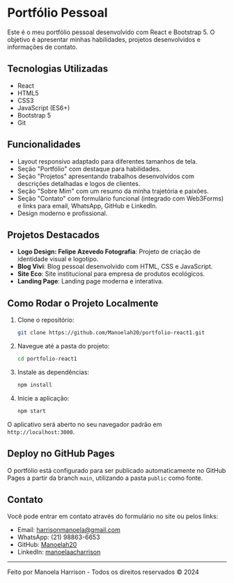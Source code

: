 # Portfólio Pessoal

Este é o meu portfólio pessoal desenvolvido com React e Bootstrap 5. O objetivo é apresentar minhas habilidades, projetos desenvolvidos e informações de contato.

## Tecnologias Utilizadas

- React
- HTML5
- CSS3
- JavaScript (ES6+)
- Bootstrap 5
- Git

## Funcionalidades

- Layout responsivo adaptado para diferentes tamanhos de tela.
- Seção "Portfólio" com destaque para habilidades.
- Seção "Projetos" apresentando trabalhos desenvolvidos com descrições detalhadas e logos de clientes.
- Seção "Sobre Mim" com um resumo da minha trajetória e paixões.
- Seção "Contato" com formulário funcional (integrado com Web3Forms) e links para email, WhatsApp, GitHub e LinkedIn.
- Design moderno e profissional.

## Projetos Destacados

- **Logo Design: Felipe Azevedo Fotografia**: Projeto de criação de identidade visual e logotipo.
- **Blog Vivi**: Blog pessoal desenvolvido com HTML, CSS e JavaScript.
- **Site Eco**: Site institucional para empresa de produtos ecológicos.
- **Landing Page**: Landing page moderna e interativa.

## Como Rodar o Projeto Localmente

1. Clone o repositório:
   ```bash
   git clone https://github.com/Manoelah20/portfolio-react1.git
   ```
2. Navegue até a pasta do projeto:
   ```bash
   cd portfolio-react1
   ```
3. Instale as dependências:
   ```bash
   npm install
   ```
4. Inicie a aplicação:
   ```bash
   npm start
   ```

O aplicativo será aberto no seu navegador padrão em `http://localhost:3000`.

## Deploy no GitHub Pages

O portfólio está configurado para ser publicado automaticamente no GitHub Pages a partir da branch `main`, utilizando a pasta `public` como fonte.

## Contato

Você pode entrar em contato através do formulário no site ou pelos links:

- Email: harrisonmanoela@gmail.com
- WhatsApp: (21) 98863-6653
- GitHub: [Manoelah20](https://github.com/Manoelah20)
- LinkedIn: [manoelaacharrison](https://www.linkedin.com/in/manoelaacharrison)

---

Feito por Manoela Harrison - Todos os direitos reservados &copy; 2024
